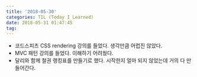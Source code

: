 ```yaml
---
title: '2018-05-30'
categories: TIL (Today I Learned)
date: 2018-05-31 01:47:45
tag:
---
```


- 코드스피츠 CSS rendering 강의를 들었다. 생각만큼 어렵진 않았다.
- MVC 패턴 강의를 들었다. 이해하기 어려웠다.
- 달리와 함께 철권 랭킹표를 만들기로 했다. 시작한지 얼마 되지 않았는데 거의 다 만들어간다.